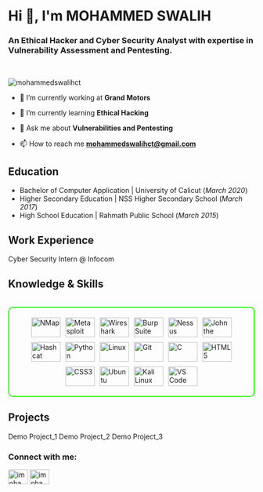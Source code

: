 <h1 align="left">Hi 👋, I'm MOHAMMED SWALIH</h1>
<h3 align="left">An Ethical Hacker and Cyber Security Analyst with expertise in Vulnerability Assessment and Pentesting.</h3>
<br>
<p align="left"> <img src="https://komarev.com/ghpvc/?username=mohammedswalihct&label=Profile%20views&color=0e75b6&style=flat" alt="mohammedswalihct" /> </p>

- 🔭 I’m currently working at **Grand Motors**

- 🌱 I’m currently learning **Ethical Hacking**

- 💬 Ask me about **Vulnerabilities and Pentesting**

- 📫 How to reach me **mohammedswalihct@gmail.com**

## Education
- Bachelor of Computer Application | University of Calicut (_March 2020_)
- Higher Secondary Education | NSS Higher Secondary School (_March 2017_)
- High School Education | Rahmath Public School (_March 2015_)

## Work Experience
Cyber Security Intern @ Infocom

<h2 id="knowledge_skills" align=''> Knowledge & Skills </h2>
<br>
<div style="border: 2px solid #22F700; border-radius: 10px; padding: 20px; margin-bottom: 20px;">
<div align="left" style="display: flex; flex-wrap: wrap; justify-content: center; gap: 10px;">
<img src="https://img.shields.io/badge/NMap-007ACC?style=for-the-badge&logo=nmap&color=000000" alt="NMap" width="60"     height="40"/>
<img src="https://img.shields.io/badge/Metasploit-008C8C?style=for-the-badge&logo=metasploit&color=000000" alt="Metasploit" width="60" height="40"/>
<img src="https://img.shields.io/badge/Wireshark-009639?style=for-the-badge&logo=wireshark&color=000000" alt="Wireshark" width="60" height="40" />
<img src="https://img.shields.io/badge/Burp_Suite-FF6633?style=for-the-badge&logo=burp-suite&color=000000" alt="Burp Suite" width="60" height="40"/>
<img src="https://img.shields.io/badge/Nessus-007ACC?style=for-the-badge&logo=nessus&color=000000" alt="Nessus" width="60" height="40"/>
<img src="https://img.shields.io/badge/John_the_Ripper-007ACC?style=for-the-badge&logo=john-the-ripper&color=000000" alt="John the Ripper" width="60" height="40"/>
<img src="https://img.shields.io/badge/Hashcat-007ACC?style=for-the-badge&logo=hashcat&color=000000" alt="Hashcat" width="60" height="40"/>
      
<img src="https://img.shields.io/badge/Python-3776AB?style=for-the-badge&logo=python&color=000000" alt="Python" width="60" height="40" />
      <img src="https://img.shields.io/badge/Linux-FCC624?style=for-the-badge&logo=linux&color=000000" alt="Linux" width="60" height="40" />
      <img src="https://img.shields.io/badge/Git-F05032?style=for-the-badge&logo=git&color=000000" alt="Git" width="60" height="40" />
      <img src="https://img.shields.io/badge/C-00599C?style=for-the-badge&logo=c&color=000000" alt="C" width="60" height="40" />
      <img src="https://img.shields.io/badge/HTML5-5D4B6C?style=for-the-badge&logo=html5&color=000000" alt="HTML5" width="60" height="40" />
      <img src="https://img.shields.io/badge/CSS3-2965F1?style=for-the-badge&logo=css3&color=000000" alt="CSS3" width="60" height="40" />
      <img src="https://img.shields.io/badge/Ubuntu-E95420?style=for-the-badge&logo=ubuntu&color=000000" alt="Ubuntu" width="60" height="40" />
      <img src="https://img.shields.io/badge/Kali_Linux-557C94?style=for-the-badge&logo=kali-linux&color=000000" alt="Kali Linux" width="60" height="40" />
      <img src="https://img.shields.io/badge/VS_Code-007ACC?style=for-the-badge&logo=visual-studio-code&color=000000" alt="VS Code" width="60" height="40" />
  </div>
</div>


## Projects
Demo Project_1
Demo Project_2
Demo Project_3

<h3 align="left">Connect with me:</h3>
<p align="left">
<a href="https://linkedin.com/in/imohammedswalih" target="blank"><img align="center" src="https://raw.githubusercontent.com/rahuldkjain/github-profile-readme-generator/master/src/images/icons/Social/linked-in-alt.svg" alt="imohammedswalih" height="30" width="40" /></a>
<a href="https://twitter.com/imohammedswalih" target="blank"><img align="center" src="https://raw.githubusercontent.com/rahuldkjain/github-profile-readme-generator/master/src/images/icons/Social/twitter.svg" alt="imohammedswalih" height="30" width="40" /></a>
</p>
